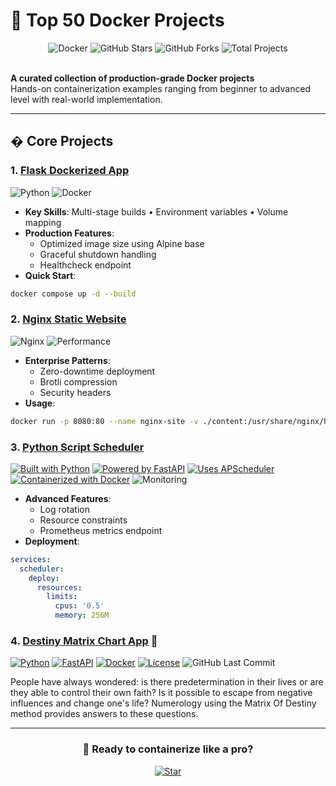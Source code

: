 # 🚀 Top 50 Docker Projects  

<div align="center">
  <img src="https://img.shields.io/badge/Docker-2496ED?style=for-the-badge&logo=docker&logoColor=white" alt="Docker">
  <img src="https://img.shields.io/github/stars/saeedmfat/top-50-docker-projects?style=for-the-badge" alt="GitHub Stars">
  <img src="https://img.shields.io/github/forks/saeedmfat/top-50-docker-projects?style=for-the-badge" alt="GitHub Forks">
  <img src="https://img.shields.io/badge/Projects-50+-success?style=for-the-badge" alt="Total Projects">
</div>

<br>

**A curated collection of production-grade Docker projects**  
Hands-on containerization examples ranging from beginner to advanced level with real-world implementation.

---

## � Core Projects

### 1. [Flask Dockerized App](https://github.com/saeedmfat/flask-docker-app)
![Python](https://img.shields.io/badge/Python-3.9%2B-blue)
![Docker](https://img.shields.io/badge/Docker-Container-orange)
- **Key Skills**: Multi-stage builds • Environment variables • Volume mapping
- **Production Features**:
  - Optimized image size using Alpine base
  - Graceful shutdown handling
  - Healthcheck endpoint
- **Quick Start**:
```bash
docker compose up -d --build
```

### 2. [Nginx Static Website](https://github.com/saeedmfat/Nginx-Static-Website)
![Nginx](https://img.shields.io/badge/Nginx-1.25%2B-green)
![Performance](https://img.shields.io/badge/Optimized-A%2B-yellow)
- **Enterprise Patterns**:
  - Zero-downtime deployment
  - Brotli compression
  - Security headers
- **Usage**:
```bash
docker run -p 8080:80 --name nginx-site -v ./content:/usr/share/nginx/html:ro nginx
```

### 3. [Python Script Scheduler](https://github.com/saeedmfat/Python-Script-Scheduler-by-using-docker-fast-api-monitoring-)
[![Built with Python](https://img.shields.io/badge/Built%20with-Python%203.12-%233776AB?logo=python)](https://www.python.org/)
[![Powered by FastAPI](https://img.shields.io/badge/Powered%20by-FastAPI-%230099FF?logo=fastapi)](https://fastapi.tiangolo.com/)
[![Uses APScheduler](https://img.shields.io/badge/Uses-APScheduler-%23000000)](https://apscheduler.readthedocs.io/)
[![Containerized with Docker](https://img.shields.io/badge/Containerized%20with-Docker-%232496ED?logo=docker)](https://www.docker.com/)
![Monitoring](https://img.shields.io/badge/Prometheus-Enabled-blue)
- **Advanced Features**:
  - Log rotation
  - Resource constraints
  - Prometheus metrics endpoint
- **Deployment**:
```yaml
services:
  scheduler:
    deploy:
      resources:
        limits:
          cpus: '0.5'
          memory: 256M
```

### 4. [Destiny Matrix Chart App](https://github.com/saeedmfat/dockerized-destiny-matrix-chart-app) 🌌

[![Python](https://img.shields.io/badge/python-3.12+-blue.svg)](https://python.org)
[![FastAPI](https://img.shields.io/badge/FastAPI-0.109.0-green.svg)](https://fastapi.tiangolo.com)
[![Docker](https://img.shields.io/badge/docker-3.8-yellow.svg)](https://docker.com)
[![License](https://img.shields.io/badge/license-MIT-purple.svg)](LICENSE)
![GitHub Last Commit](https://img.shields.io/github/last-commit/saeedmfat/dockerized-destiny-matrix-chart-app)

People have always wondered: is there predetermination in their lives or are they able to control their own faith? Is it possible to escape from negative influences and change one's life? Numerology using the Matrix Of Destiny method provides answers to these questions.

---

<div align="center">
  <h3>🐳 Ready to containerize like a pro?</h3>
  <a href="https://github.com/saeedmfat/top-50-docker-projects/stargazers">
    <img src="https://img.shields.io/github/stars/saeedmfat/top-50-docker-projects?style=social" alt="Star">
  </a>
</div>
